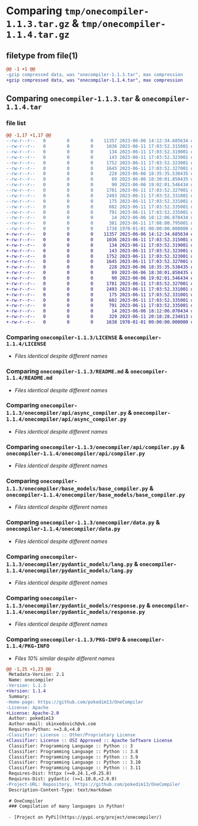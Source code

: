 # Comparing `tmp/onecompiler-1.1.3.tar.gz` & `tmp/onecompiler-1.1.4.tar.gz`

## filetype from file(1)

```diff
@@ -1 +1 @@
-gzip compressed data, was "onecompiler-1.1.3.tar", max compression
+gzip compressed data, was "onecompiler-1.1.4.tar", max compression
```

## Comparing `onecompiler-1.1.3.tar` & `onecompiler-1.1.4.tar`

### file list

```diff
@@ -1,17 +1,17 @@
--rw-r--r--   0        0        0    11357 2023-06-06 14:12:34.685634 onecompiler-1.1.3/LICENSE
--rw-r--r--   0        0        0     1036 2023-06-11 17:03:52.315001 onecompiler-1.1.3/README.md
--rw-r--r--   0        0        0      134 2023-06-11 17:03:52.319001 onecompiler-1.1.3/onecompiler/__init__.py
--rw-r--r--   0        0        0      143 2023-06-11 17:03:52.323001 onecompiler-1.1.3/onecompiler/api/__init__.py
--rw-r--r--   0        0        0     1752 2023-06-11 17:03:52.323001 onecompiler-1.1.3/onecompiler/api/async_compiler.py
--rw-r--r--   0        0        0     1645 2023-06-11 17:03:52.327001 onecompiler-1.1.3/onecompiler/api/compiler.py
--rw-r--r--   0        0        0      228 2023-06-06 18:35:35.538435 onecompiler-1.1.3/onecompiler/base_errors/LangNotFound.py
--rw-r--r--   0        0        0       89 2023-06-06 18:30:01.850435 onecompiler-1.1.3/onecompiler/base_errors/__init__.py
--rw-r--r--   0        0        0       90 2023-06-06 19:02:01.546434 onecompiler-1.1.3/onecompiler/base_models/__init__.py
--rw-r--r--   0        0        0     1781 2023-06-11 17:03:52.327001 onecompiler-1.1.3/onecompiler/base_models/base_compiler.py
--rw-r--r--   0        0        0     2493 2023-06-11 17:03:52.331001 onecompiler-1.1.3/onecompiler/data.py
--rw-r--r--   0        0        0      175 2023-06-11 17:03:52.331001 onecompiler-1.1.3/onecompiler/pydantic_models/__init__.py
--rw-r--r--   0        0        0      602 2023-06-11 17:03:52.335001 onecompiler-1.1.3/onecompiler/pydantic_models/lang.py
--rw-r--r--   0        0        0      791 2023-06-11 17:03:52.335001 onecompiler-1.1.3/onecompiler/pydantic_models/response.py
--rw-r--r--   0        0        0       14 2023-06-06 18:12:06.070434 onecompiler-1.1.3/onecompiler/requirements.txt
--rw-r--r--   0        0        0      381 2023-06-11 17:08:00.795001 onecompiler-1.1.3/pyproject.toml
--rw-r--r--   0        0        0     1738 1970-01-01 00:00:00.000000 onecompiler-1.1.3/PKG-INFO
+-rw-r--r--   0        0        0    11357 2023-06-06 14:12:34.685634 onecompiler-1.1.4/LICENSE
+-rw-r--r--   0        0        0     1036 2023-06-11 17:03:52.315001 onecompiler-1.1.4/README.md
+-rw-r--r--   0        0        0      134 2023-06-11 17:03:52.319001 onecompiler-1.1.4/onecompiler/__init__.py
+-rw-r--r--   0        0        0      143 2023-06-11 17:03:52.323001 onecompiler-1.1.4/onecompiler/api/__init__.py
+-rw-r--r--   0        0        0     1752 2023-06-11 17:03:52.323001 onecompiler-1.1.4/onecompiler/api/async_compiler.py
+-rw-r--r--   0        0        0     1645 2023-06-11 17:03:52.327001 onecompiler-1.1.4/onecompiler/api/compiler.py
+-rw-r--r--   0        0        0      228 2023-06-06 18:35:35.538435 onecompiler-1.1.4/onecompiler/base_errors/LangNotFound.py
+-rw-r--r--   0        0        0       89 2023-06-06 18:30:01.850435 onecompiler-1.1.4/onecompiler/base_errors/__init__.py
+-rw-r--r--   0        0        0       90 2023-06-06 19:02:01.546434 onecompiler-1.1.4/onecompiler/base_models/__init__.py
+-rw-r--r--   0        0        0     1781 2023-06-11 17:03:52.327001 onecompiler-1.1.4/onecompiler/base_models/base_compiler.py
+-rw-r--r--   0        0        0     2493 2023-06-11 17:03:52.331001 onecompiler-1.1.4/onecompiler/data.py
+-rw-r--r--   0        0        0      175 2023-06-11 17:03:52.331001 onecompiler-1.1.4/onecompiler/pydantic_models/__init__.py
+-rw-r--r--   0        0        0      602 2023-06-11 17:03:52.335001 onecompiler-1.1.4/onecompiler/pydantic_models/lang.py
+-rw-r--r--   0        0        0      791 2023-06-11 17:03:52.335001 onecompiler-1.1.4/onecompiler/pydantic_models/response.py
+-rw-r--r--   0        0        0       14 2023-06-06 18:12:06.070434 onecompiler-1.1.4/onecompiler/requirements.txt
+-rw-r--r--   0        0        0      329 2023-06-11 20:18:28.234813 onecompiler-1.1.4/pyproject.toml
+-rw-r--r--   0        0        0     1638 1970-01-01 00:00:00.000000 onecompiler-1.1.4/PKG-INFO
```

### Comparing `onecompiler-1.1.3/LICENSE` & `onecompiler-1.1.4/LICENSE`

 * *Files identical despite different names*

### Comparing `onecompiler-1.1.3/README.md` & `onecompiler-1.1.4/README.md`

 * *Files identical despite different names*

### Comparing `onecompiler-1.1.3/onecompiler/api/async_compiler.py` & `onecompiler-1.1.4/onecompiler/api/async_compiler.py`

 * *Files identical despite different names*

### Comparing `onecompiler-1.1.3/onecompiler/api/compiler.py` & `onecompiler-1.1.4/onecompiler/api/compiler.py`

 * *Files identical despite different names*

### Comparing `onecompiler-1.1.3/onecompiler/base_models/base_compiler.py` & `onecompiler-1.1.4/onecompiler/base_models/base_compiler.py`

 * *Files identical despite different names*

### Comparing `onecompiler-1.1.3/onecompiler/data.py` & `onecompiler-1.1.4/onecompiler/data.py`

 * *Files identical despite different names*

### Comparing `onecompiler-1.1.3/onecompiler/pydantic_models/lang.py` & `onecompiler-1.1.4/onecompiler/pydantic_models/lang.py`

 * *Files identical despite different names*

### Comparing `onecompiler-1.1.3/onecompiler/pydantic_models/response.py` & `onecompiler-1.1.4/onecompiler/pydantic_models/response.py`

 * *Files identical despite different names*

### Comparing `onecompiler-1.1.3/PKG-INFO` & `onecompiler-1.1.4/PKG-INFO`

 * *Files 10% similar despite different names*

```diff
@@ -1,25 +1,23 @@
 Metadata-Version: 2.1
 Name: onecompiler
-Version: 1.1.3
+Version: 1.1.4
 Summary: 
-Home-page: https://github.com/pokedim13/OneCompiler
-License: Apache
+License: Apache-2.0
 Author: pokedim13
 Author-email: skinxedovich@vk.com
 Requires-Python: >=3.8,<4.0
-Classifier: License :: Other/Proprietary License
+Classifier: License :: OSI Approved :: Apache Software License
 Classifier: Programming Language :: Python :: 3
 Classifier: Programming Language :: Python :: 3.8
 Classifier: Programming Language :: Python :: 3.9
 Classifier: Programming Language :: Python :: 3.10
 Classifier: Programming Language :: Python :: 3.11
 Requires-Dist: httpx (>=0.24.1,<0.25.0)
 Requires-Dist: pydantic (>=1.10.8,<2.0.0)
-Project-URL: Repository, https://github.com/pokedim13/OneCompiler
 Description-Content-Type: text/markdown
 
 # OneCompiler
 ### Compilation of many languages in Python!
 
 - [Project on PyPi](https://pypi.org/project/onecompiler/)
```

